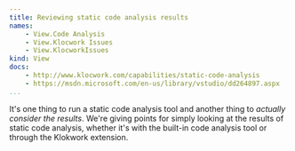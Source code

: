 ```yaml
---
title: Reviewing static code analysis results
names:
    - View.Code Analysis
    - View.Klocwork Issues
    - View.KlocworkIssues
kind: View
docs:
    - http://www.klocwork.com/capabilities/static-code-analysis
    - https://msdn.microsoft.com/en-us/library/vstudio/dd264897.aspx
...
```


It's one thing to run a static code analysis tool and another thing to
*actually consider the results*. We're giving points for simply looking at the
results of static code analysis, whether it's with the built-in code analysis
tool or through the Klokwork extension.
